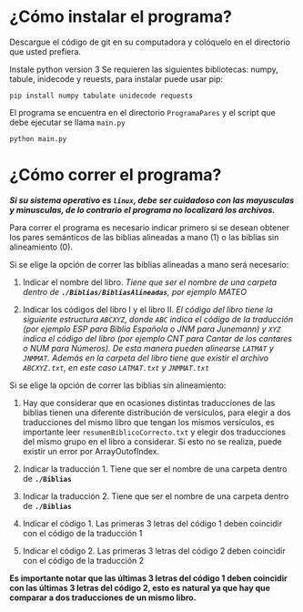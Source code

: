 # ¿Cómo instalar el programa?
Descargue el código de git en su computadora y colóquelo en el directorio que usted prefiera.

Instale python version 3
Se requieren las siguientes bibliotecas: numpy, tabule, inidecode y reuests, para instalar puede usar pip:

`pip install numpy tabulate unidecode requests`

El programa se encuentra en el directorio `ProgramaPares` y el script que debe ejecutar se llama `main.py`

`python main.py`

# ¿Cómo correr el programa?

***Si su sistema operativo es `linux`, debe ser cuidadoso con las mayusculas y minusculas, de lo contrario el programa no localizará los archivos.***

Para correr el programa es necesario indicar primero si se desean obtener los pares semánticos de las biblias alineadas a mano (1) o las biblias sin alineamiento (0). 

Si se elige la opción de correr las biblias alineadas a mano será necesario:

   1. Indicar el nombre del libro. *Tiene que ser el nombre de una carpeta dentro de **`./Biblias/BibliasAlineadas`**, por ejemplo MATEO*
   
   2. Indicar los códigos del libro I y el libro II. *El código del libro tiene la siguiente estructura `ABCXYZ`, donde `ABC` indica el código de la traducción (por ejemplo ESP para Biblia Española o JNM para Junemann) y `XYZ` indica el código del libro (por ejemplo CNT para Cantar de los cantares o NUM para Números). De esta manera pueden alinearse `LATMAT` y `JNMMAT`. Además en la carpeta del libro tiene que existir el archivo `ABCXYZ.txt`, en este caso `LATMAT.txt` y `JNMMAT.txt`*

Si se elige la opción de correr las biblias sin alineamiento:

   1. Hay que considerar que en ocasiones distintas traducciones de las biblias tienen una diferente distribución de versículos, para elegir a dos traducciones del mismo libro que tengan los mismos versículos, es importante leer `resumenBíblicoCorrecto.txt` y elegir dos traducciones del mismo grupo en el libro a considerar. Si esto no se realiza, puede existir un error por ArrayOutofIndex.
   
   2. Indicar la traducción 1. Tiene que ser el nombre de una carpeta dentro de **`./Biblias`**
   
   3. Indicar la traducción 2. Tiene que ser el nombre de una carpeta dentro de **`./Biblias`**
   
   4. Indicar el código 1. Las primeras 3 letras del código 1 deben coincidir con el código de la traducción 1
   
   5. Indicar el código 2. Las primeras 3 letras del código 2 deben coincidir con el código de la traducción 2
  
**Es importante notar que las últimas 3 letras del código 1 deben coincidir con las últimas 3 letras del código 2, esto es natural ya que hay que comparar a dos traducciones de un mismo libro.**
